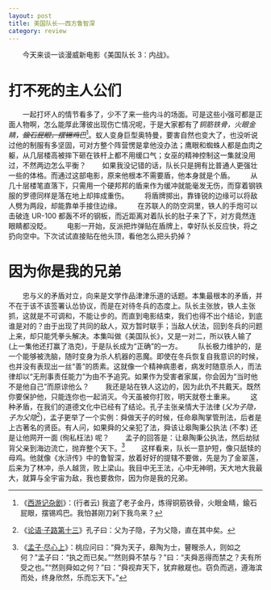 ```yaml
---
layout: post
title: 美国队长——西方鲁智深
category: review
---
```


　　今天来谈一谈漫威新电影《美国队长 3：内战》。

# 打不死的主人公们

　　一起打坏人的情节看多了，少不了来一些内斗的场面。可是这些小强可都是正面人物啊，怎么能厚此薄彼出现伤亡情况呢，于是大家都有了*铜筋铁骨，火眼金睛，~~鍮石屁眼，摆锡鸡巴~~*[^ca-1]。蚁人变身巨型奥特曼，要害自然也变大了，也没听说过他的制服有多坚固，可对方整个阵营愣是拿他没办法；鹰眼和蜘蛛人都是血肉之躯，从几层楼高被摔下砸在铁杆上都不用缓口气；女巫的精神控制这一集就没用过，不然两边怎么平衡？
　　如果我没记错的话，队长只是拥有比普通人更强壮一些的体格。而通过这部电影，原来他根本不需要盾，他本身就是个盾。
　　从几十层楼笔直落下，只需用一个硬邦邦的盾来作为缓冲就能毫发无伤，而穿着钢铁服的罗德同样是落在地上却摔成重伤。
　　将盾牌掷出，靠锋锐的边缘可以将敌人劈为两段，却能靠单手接住边缘。
　　在苏联人的防空洞里，铁人的手炮可以击破连 UR-100 都轰不坏的钢板，而近距离对着队长的肚子来了下，对方竟然连眼睛都没眨。
　　电影一开始，反派把炸弹贴在盾牌上，幸好队长反应快，将之扔向空中。下次试试直接贴在他头顶，看他怎么把头扔掉？

# 因为你是我的兄弟

　　忠与义的矛盾对立，向来是文学作品津津乐道的话题。本集最根本的矛盾，并不在于该不该签署认怂协议，而是在对待冬兵的态度上。队长主张放，铁人主张抓，这就是不可调和，不能让步的。而直到电影结束，我们也得不出个结论，到底谁是对的？由于出现了共同的敌人，双方暂时联手；当敌人伏法，回到冬兵的问题上来，却只能凭拳头解决。本集叫做《美国队长》，又是一对二，所以铁人输了 (上一集他还打赢了浩克)，于是队长成为“正确”的一方。
　　队长极力维护的，是一个能够被洗脑，随时变身为杀人机器的恶魔。即使在冬兵恢复自我意识的时候，也并没有表现出一丝“善”的质素。这就像一个精神病患者，病发时随意杀人，而法律却以“无刑事责任能力”为由不予追究。如果作为受害者家属，你会因为“当时他不是他自己”而原谅他么？
　　我还是站在铁人这边的，因为此仇不共戴天。既然你要保护他，只能连你也一起消灭。今天虽被你打败，明天就卷土重来。
　　这种矛盾，在我们的道德文化中已经有了结论。孔子主张亲情大于法律 (*父为子隐，子为父隐*[^ca-2])，孟子更举了一个实例：舜做天子的时候，任命皋陶掌管刑法，后者是上古著名的贤臣。有人问，如果舜的父亲犯了法，舜该让皋陶秉公执法 (不孝) 还是让他网开一面 (徇私枉法) 呢？
　　孟子的回答是：让皋陶秉公执法，然后劫狱背父亲到海边流亡，抛弃整个天下。[^ca-3]
　　这样看来，队长一意护短，像只舐犊的母鸡。他就像《水浒传》中的鲁智深，放着好好的提辖不要做，先是为了金翠莲，后来为了林冲，杀人越货，败上梁山。我目中无王法，心中无神明，天大地大我最大，就算与全宇宙为敌，我也要救你，因为你是我的兄弟。

[^ca-1]: 《[西游记杂剧](http://ctext.org/wiki.pl?if=gb&chapter=140106#p380 "西游记戏文 - 中国哲学书电子化计划")》：(行者云) 我盗了老子金丹，炼得铜筋铁骨，火眼金睛，鍮石屁眼，摆锡鸡巴。我怕甚刚刀剁下我鸟来？
[^ca-2]: 《[论语·子路第十三](http://ctext.org/analects/zi-lu/zhs#n1423 "论语: 子路 - 中国哲学书电子化计划")》孔子曰：父为子隐，子为父隐，直在其中矣。
[^ca-3]: 《[孟子·尽心上](http://ctext.org/mengzi/jin-xin-i/zhs#n1826 "孟子: 尽心上 - 中国哲学书电子化计划")》：桃应问曰：“舜为天子，皋陶为士，瞽瞍杀人，则如之何？”孟子曰：“执之而已矣。”“然则舜不禁与？”曰：“夫舜恶得而禁之？夫有所受之也。”“然则舜如之何？”曰：“舜视弃天下，犹弃敝屣也。窃负而逃，遵海滨而处，终身欣然，乐而忘天下。”
